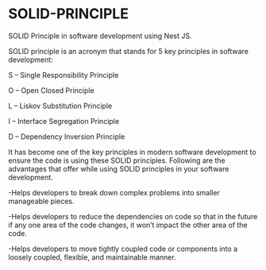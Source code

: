 # SOLID-PRINCIPLE
SOLID Principle in software development using Nest JS.

SOLID principle is an acronym that stands for 5 key principles in software development: 

S – Single Responsibility Principle

O – Open Closed Principle 

L – Liskov Substitution Principle

I – Interface Segregation Principle

D – Dependency Inversion Principle

It has become one of the key principles in modern software development to ensure the code is using these SOLID principles. Following are the advantages that offer while using SOLID principles in your software development.

-Helps developers to break down complex problems into smaller manageable pieces.

-Helps developers to reduce the dependencies on code so that in the future if any one area of the code changes, it won’t impact the other area of the code.

-Helps developers to move tightly coupled code or components into a loosely coupled, flexible, and maintainable manner.

